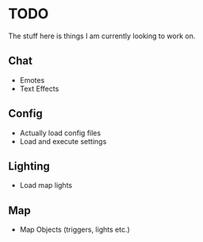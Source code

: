 # TODO

The stuff here is things I am currently looking to work on.

## Chat

* Emotes
* Text Effects

## Config

* Actually load config files
* Load and execute settings

## Lighting

* Load map lights

## Map

* Map Objects (triggers, lights etc.)
